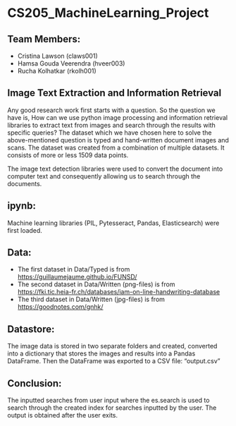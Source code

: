# CS205_MachineLearning_Project

## Team Members:
- Cristina Lawson (claws001)
- Hamsa Gouda Veerendra (hveer003)
- Rucha Kolhatkar (rkolh001)

## Image Text Extraction and Information Retrieval

Any good research work first starts with a question. So the question we have is, How can we use python image processing and information retrieval libraries to extract text from images and search through the results with specific queries?
The dataset which we have chosen here to solve the above-mentioned question is typed and hand-written document images and scans. The dataset was created from a combination of multiple datasets. It consists of more or less 1509 data points.

The image text detection libraries were used to convert the document into computer text and consequently allowing us to search through the documents.

## ipynb:

Machine learning libraries (PIL, Pytesseract, Pandas, Elasticsearch) were first loaded.

## Data:

- The first dataset in Data/Typed is from https://guillaumejaume.github.io/FUNSD/
- The second dataset in Data/Written (png-files)  is from https://fki.tic.heia-fr.ch/databases/iam-on-line-handwriting-database
- The third dataset in Data/Written (jpg-files) is from https://goodnotes.com/gnhk/

## Datastore:

The image data is stored in two separate folders and created, converted into a dictionary that stores the images and results into a Pandas DataFrame. Then the DataFrame was exported to a CSV file: “output.csv”

## Conclusion:   

The inputted searches from user input where the es.search is used to search through the created index for searches inputted by the user. The output is obtained after the user exits.

